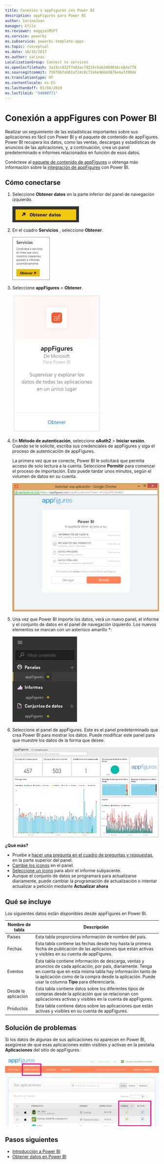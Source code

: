 ```yaml
---
title: Conexión a appFigures con Power BI
description: appFigures para Power BI
author: SarinaJoan
manager: kfile
ms.reviewer: maggiesMSFT
ms.service: powerbi
ms.subservice: powerbi-template-apps
ms.topic: conceptual
ms.date: 10/16/2017
ms.author: sarinas
LocalizationGroup: Connect to services
ms.openlocfilehash: 2a19cc832f7e03acfd224c6ab2409016ce8da770
ms.sourcegitcommit: 750f0bfab02af24c8c72e6e9bbdd876e4a7399de
ms.translationtype: HT
ms.contentlocale: es-ES
ms.lasthandoff: 01/04/2019
ms.locfileid: "54008771"
---
```

# <a name="connect-to-appfigures-with-power-bi"></a>Conexión a appFigures con Power BI
Realizar un seguimiento de las estadísticas importantes sobre sus aplicaciones es fácil con Power BI y el paquete de contenido de appFigures. Power BI recupera los datos, como las ventas, descargas y estadísticas de anuncios de las aplicaciones, y, a continuación, crea un panel predeterminado e informes relacionados en función de esos datos.

Conéctese al [paquete de contenido de appFigures](https://app.powerbi.com/getdata/services/appfigures) u obtenga más información sobre la [integración de appFigures](https://powerbi.microsoft.com/integrations/appfigures) con Power BI.

## <a name="how-to-connect"></a>Cómo conectarse
1. Seleccione **Obtener datos** en la parte inferior del panel de navegación izquierdo.
   
   ![](media/service-connect-to-appfigures/pbi_getdata.png)
2. En el cuadro **Servicios** , seleccione **Obtener**.
   
   ![](media/service-connect-to-appfigures/pbi_getservices.png)
3. Seleccione **appFigures** \>  **Obtener**.
   
   ![](media/service-connect-to-appfigures/appfigures.png)
4. En **Método de autenticación**, seleccione **oAuth2** \> **Iniciar sesión**. Cuando se le solicite, escriba sus credenciales de appFigures y siga el proceso de autenticación de appFigures.
   
   La primera vez que se conecte, Power BI le solicitará que permita acceso de solo lectura a la cuenta. Seleccione **Permitir** para comenzar el proceso de importación. Esto puede tardar unos minutos, según el volumen de datos en su cuenta.
   
   ![](media/service-connect-to-appfigures/appfiguresdoc_06.png)
5. Una vez que Power BI importe los datos, verá un nuevo panel, el informe y el conjunto de datos en el panel de navegación izquierdo. Los nuevos elementos se marcan con un asterisco amarillo \*:
   
    ![](media/service-connect-to-appfigures/pbi_appfigures3.png)
6. Seleccione el panel de appFigures. Este es el panel predeterminado que crea Power BI para mostrar los datos. Puede modificar este panel para que muestre los datos de la forma que desee.
   
    ![](media/service-connect-to-appfigures/appfiguresdoc_01.png)

**¿Qué más?**

* Pruebe a [hacer una pregunta en el cuadro de preguntas y respuestas](consumer/end-user-q-and-a.md), en la parte superior del panel.
* [Cambie los iconos](service-dashboard-edit-tile.md) en el panel.
* [Seleccione un icono](consumer/end-user-tiles.md) para abrir el informe subyacente.
* Aunque el conjunto de datos se programará para actualizarse diariamente, puede cambiar la programación de actualización o intentar actualizar a petición mediante **Actualizar ahora**

## <a name="whats-included"></a>Qué se incluye
Los siguientes datos están disponibles desde appFigures en Power BI.

| **Nombre de tabla** | **Descripción** |
| --- | --- |
| Países |Esta tabla proporciona información de nombre del país. |
| Fechas |Esta tabla contiene las fechas desde hoy hasta la primera fecha de publicación de las aplicaciones que están activas y visibles en su cuenta de appFigures. |
| Eventos |Esta tabla contiene información de descarga, ventas y anuncios de cada aplicación, por país, diariamente. Tenga en cuenta que en esta misma tabla hay información tanto de la aplicación como de la compra desde la aplicación. Puede usar la columna <strong>Tipo</strong> para diferenciarla. |
| Desde la aplicación |Esta tabla contiene datos sobre los diferentes tipos de compras desde la aplicación que se relacionan con aplicaciones activas y visibles en la cuenta de appFigures. |
| Productos |Esta tabla contiene datos sobre las aplicaciones que están activas y visibles en su cuenta de appFigures. |

## <a name="troubleshooting"></a>Solución de problemas
Si los datos de algunas de sus aplicaciones no aparecen en Power BI, asegúrese de que esas aplicaciones estén visibles y activas en la pestaña **Aplicaciones** del sitio de appFigures.

![](media/service-connect-to-appfigures/appfiguresdoc_11.png)

## <a name="next-steps"></a>Pasos siguientes
* [Introducción a Power BI](service-get-started.md)
* [Obtener datos en Power BI](service-get-data.md)

